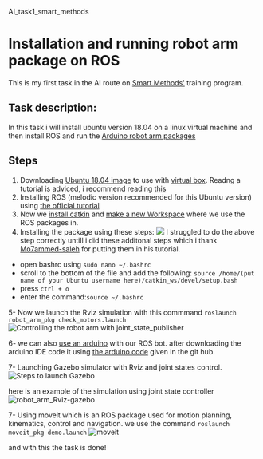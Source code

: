 AI_task1_smart_methods
# Installation and running robot arm package on ROS
This is my first task in the AI route on [Smart Methods'](https://s-m.com.sa/index.html) training program.

## Task description:
In this task i will install ubuntu version 18.04 on a linux virtual machine and then install ROS and run the [Arduino robot arm packages](https://github.com/smart-methods/arduino_robot_arm)



## Steps
1. Downloading [Ubuntu 18.04 image](https://releases.ubuntu.com/18.04.5/) to use with [virtual box](https://www.virtualbox.org/).
Readng a tutorial is adviced, i recommend reading [this](https://www.wikihow.com/Install-Ubuntu-on-VirtualBox)
2. Installing ROS (melodic version recommended for this Ubuntu version) using [the official tutorial](http://wiki.ros.org/melodic/Installation/Ubuntu)
3. Now we [install catkin](https://wiki.ros.org/catkin#Installing_catkin) and [make a new Workspace](http://wiki.ros.org/catkin/Tutorials/create_a_workspace) where we use the ROS packages in.
4. Installing the package using these steps: ![](https://user-images.githubusercontent.com/85564881/126035873-a1a3419b-7f6e-4d76-b37c-59b9a7af6c97.png) 
I struggled to do the above step correctly untill i did these additonal steps which i thank [Mo7ammed-saleh](https://github.com/mo7ammed-saleh) for putting them in his tutorial.
- open bashrc using `sudo nano ~/.bashrc`
- scroll to the bottom of the file and add the following: `source /home/(put name of your Ubuntu username here)/catkin_ws/devel/setup.bash` 
- press `ctrl + o`
- enter the command:`source ~/.bashrc`

5- Now we launch the Rviz simulation with this commmand `roslaunch robot_arm_pkg check_motors.launch`
![Controlling the robot arm with joint_state_publisher](https://user-images.githubusercontent.com/85564881/126036249-7b40158b-a700-487e-88b0-25d505b9c06e.JPG)

6- we can also [use an arduino](https://maker.pro/arduino/tutorial/how-to-use-arduino-with-robot-operating-system-ros) with our ROS bot. after downloading the arduino IDE code it using [the arduino code](https://github.com/smart-methods/arduino_robot_arm/blob/main/arduino_code/arduino_code.ino) given in the git hub.

7- Launching Gazebo simulator with Rviz and joint states control.
![Steps to launch Gazebo](https://user-images.githubusercontent.com/85564881/126039813-09feabc4-30a2-48b2-9aa7-4872e699d3bf.png)

here is an example of the simulation using joint state controller 
![robot_arm_Rviz-gazebo](https://user-images.githubusercontent.com/85564881/126039016-6cba9446-98a5-4b83-8a77-fee2d6aaa245.gif)

7- Using moveit which is an ROS package used for motion planning, kinematics, control and navigation. 
we use the command `roslaunch moveit_pkg demo.launch`
![moveit](https://user-images.githubusercontent.com/85564881/126040208-36549aa2-ca8f-4c63-a695-fd0a4432c123.gif)

and with this the task is done!

